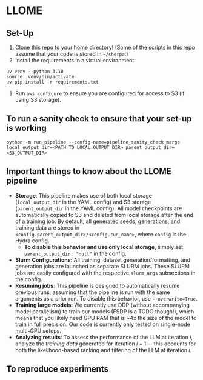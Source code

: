 # LLOME

## Set-Up
1. Clone this repo to your home directory! (Some of the scripts in this repo assume that your code is stored in `~/sherpa`.)
1. Install the requirements in a virtual environment: 
```
uv venv --python 3.10
source .venv/bin/activate
uv pip install -r requirements.txt
```
1. Run `aws configure` to ensure you are configured for access to S3 (if using S3 storage).

## To run a sanity check to ensure that your set-up is working
```
python -m run_pipeline --config-name=pipeline_sanity_check_marge local_output_dir=<PATH_TO_LOCAL_OUTPUT_DIR> parent_output_dir=<S3_OUTPUT_DIR>
```

## Important things to know about the LLOME pipeline
- **Storage**: This pipeline makes use of both local storage (`local_output_dir` in the YAML config) and S3 storage (`parent_output_dir` in the YAML config). All model checkpoints are automatically copied to S3 and deleted from local storage after the end of a training job. By default, all generated seeds, generations, and training data are stored in `<config.parent_output_dir>/<config.run_name>`, where `config` is the Hydra config. 
    - **To disable this behavior and use only local storage**, simply set `parent_output_dir: "null"` in the config.
- **Slurm Configurations**: All training, dataset generation/formatting, and generation jobs are launched as separate SLURM jobs. These SLURM jobs are easily configured with the respective `slurm_args` subsections in the config.
- **Resuming jobs**: This pipeline is designed to automatically resume previous runs, assuming that the pipeline is run with the same arguments as a prior run. To disable this behavior, use `--overwrite=True`.
- **Training large models**: We currently use DDP (without accompanying model parallelism) to train our models (FSDP is a TODO though!), which means that you likely need GPU RAM that is ~4x the size of the model to train in full precision. Our code is currently only tested on single-node multi-GPU setups.
- **Analyzing results**: To assess the performance of the LLM at iteration $i$, analyze the *training data* generated for iteration $i+1$ -- this accounts for both the likelihood-based ranking and filtering of the LLM at iteration $i$.

## To reproduce experiments